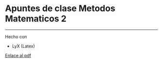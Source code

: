 # Apuntes de clase Metodos Matematicos 2
----------------

Hecho con
* LyX (Latex)

[Enlace al pdf](https://github.com/LaloHao/apuntes-mat2/apuntes.pdf)

